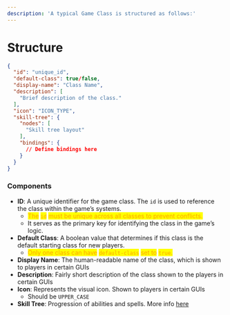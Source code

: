 ```yaml
---
description: 'A typical Game Class is structured as follows:'
---
```


# Structure

```json
{
  "id": "unique_id",
  "default-class": true/false,
  "display-name": "Class Name",
  "description": [
    "Brief description of the class."
  ],
  "icon": "ICON_TYPE",
  "skill-tree": {
    "nodes": [
      "Skill tree layout"
    ],
    "bindings": {
      // Define bindings here
    }
  }
}

```

### Components

* **ID**: A unique identifier for the game class. The `id` is used to reference the class within the game’s systems.
  * <mark style="color:orange;">The</mark> <mark style="color:orange;"></mark><mark style="color:orange;">`id`</mark> <mark style="color:orange;"></mark><mark style="color:orange;">must be unique across all classes to prevent conflicts.</mark>
  * It serves as the primary key for identifying the class in the game’s logic.
* **Default Class**: A boolean value that determines if this class is the default starting class for new players.
  * <mark style="color:orange;">Only one class can have</mark> <mark style="color:orange;"></mark><mark style="color:orange;">`default-class`</mark> <mark style="color:orange;"></mark><mark style="color:orange;">set to</mark> <mark style="color:orange;"></mark><mark style="color:orange;">`true`</mark><mark style="color:orange;">.</mark>
* **Display Name**: The human-readable name of the class, which is shown to players in certain GUIs
* **Description**: Fairly short description of the class shown to the players in certain GUIs
* **Icon**: Represents the visual icon. Shown to players in certain GUIs
  * Should be `UPPER_CASE`
* **Skill Tree**: Progression of abilities and spells. More info [here](../skill-tree/)

